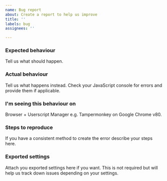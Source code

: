 ```yaml
---
name: Bug report
about: Create a report to help us improve
title: ''
labels: bug
assignees: ''

---
```


### Expected behaviour
Tell us what should happen.

### Actual behaviour
Tell us what happens instead. Check your JavaScript console for errors and provide them if applicable.

### I'm seeing this behaviour on
Browser + Userscript Manager e.g. Tampermonkey on Google Chrome v80.

### Steps to reproduce
If you have a consistent method to create the error describe your steps here.

### Exported settings
Attach you exported settings here if you want. This is not required but will help us track down issues depending on your settings.
